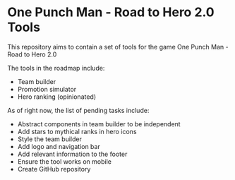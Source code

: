 # One Punch Man - Road to Hero 2.0 Tools

This repository aims to contain a set of tools for the game One Punch Man - Road to Hero 2.0

The tools in the roadmap include:

- Team builder
- Promotion simulator
- Hero ranking (opinionated)

As of right now, the list of pending tasks include:

- Abstract components in team builder to be independent
- Add stars to mythical ranks in hero icons
- Style the team builder
- Add logo and navigation bar
- Add relevant information to the footer
- Ensure the tool works on mobile
- Create GitHub repository

